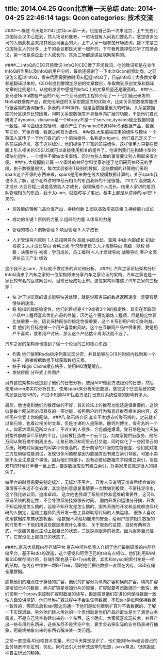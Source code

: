 title: 2014.04.25 Qcon北京第一天总结
date: 2014-04-25 22:46:14
tags: Qcon
categories: 技术交流
---

####一.概述
今天是2014北京Qcon第一天，也是自己第一次来北京，上午先去北京国际会议中心签到，领入场证和餐券，一进场就有人问我们要名片，感觉很多公司的人借此机会来挖其他公司里面的人。上午大家一起参加开场致词，接下来是三位国际友人的分享，上午的会议都是大家一起开的，下午我有选择性的听了四场会议，第一场是讲企业个人成长的，其余三场都是讲互联网架构的。

<!-- more -->

####二.InfoQ的CEO开场致词
InfoQ的CEO做了开场致词，他的致词都是在宣传InfoQ的作用以及InfoQ的用户分析，最后还感谢了一下本次Qcon的赞助商，之前没怎么逛过InfoQ，看来后面需要抽时间去逛逛InfoQ了，目前InfoQ上大多数文章都是翻译过来的，CEO有提到要增加原创的文章数目，争取做到原创文章和翻译文章的比例是1:1，从他的发言中感觉到InfoQ上的文章质量还是很高的。
###三.亚马逊NoSql数据产品的介绍
一个亚马逊的工程师介绍了一下他们自己研发的NoSql数据库产品，首先他阐述的关系型数据库的优缺点，比如关系型数据库能进行很容易的查询操作，多表的JOIN操作，但是当数据量很大的时候，关系型数据库的分区操作比较困难，同时关系型数据库不具备纵向扩展的功能，于是他们自己研发了dynamo，dynamo是一个library不是一个service,dynamo缺乏数据的强一致性，学习曲线比较陡峭，继而产生了dynamoDB这种NoSql数据产品，数据写三份，冗余存储，数据之间互为备份。
###四.大型前端应用的组件与模块
一个英国人宣传了一下他们自己的一个前端组件，名称是origami，他们自己定义了一些前端的标准，基于这些标准，他们提供了丰富的前端组件，这样使用方只要在页面上引入相关的CSS/JS就可以直接使用相关的组件了。他讲到我们在构建小型的模块化组件，一个组件不要做太多事情，同时为别人做的事情要让别人用起来很方便。
###五.大规模脑计算
一个国外的神经学科学家讲述了他们研究神经元的手段，由于数据量很大，每次实验都有T级别的数据，这些数据的计算他们采用spark这个开源的东西来做，spark是用来做在线大规模数据计算的，关于spark我也不太了解，这个老外讲的神经元相关的东西我听的不是很懂。
###六.高效能人才成长
大会日程上说是高效能人才成长，我理解成个人成长，结果人家讲的是团队管理相关的东西，我不太care，就临时写了笔记，基本上都是从讲师的ppt抄下来的。

* 高效能的理解
1.高价值产出，持续创新
2.团队高效率高质量
3.持续能力成长

* 成功的关键
1.原则的力量
2.组织的力量
3.体系的力量

* 管理的核心
1.创新管理
2.项目管理
3.人才成长

* 人才管理导向原则
1.人员招聘导向
    高级:内部成长，空降
    中级:内部成长
    初级:校招
2.人才成长导向
    合格上岗
    学习型组织
3.人才激励导向
    高级：期权
    终极：决策参与
    初级：学习成长，员工福利
4.人才绩效导向
    战略导向
    客户全面评价员工产出
    绩效

这个我不太care，所以就不做过多的评论和分析。
###七.汽车之家论坛架构分析
InfoQ请来了汽车之家的一位架构师来分享汽车之家论坛的架构，汽车之家也是一家比较有名的互联网公司，目前已经成功上市。这位架构师描述了汽车之家的三板斧：

* 快
对于浏览器的请求能够快速处理，就是说服务端的数据返回速度一定要有足够快的速度。
* 稳
稳指的就是稳定性，他们的目标是4个9或者3个9的稳定性，其实在互联网产品中工程师喜欢优化产品的性能，因为这个更能锻炼工程师，但是稳定性要比快重要一些，因此保持网张的稳定性很重要，这个关系到用户的切身利益。
* 爱
他们的目标是做一个用户喜爱的网站，这个在互联网产品中很重要，要是用户不喜欢，或者用户讨厌，那么这个产品估计离淘汰就不远了。

汽车之家的架构师也提到了做一个论坛的三和核心东西：

* 列表
他们使用Redis排序列表实现分页，并且能够在O(1)的时间内找到某一个帖子，直接根据数组下标获取数组元素。
* 帖子
Nigix Cache缓存帖子，使用MQ清楚缓存。
* 发帖传图
分布式上传图片

另外这位架构师还提到了他们的日志分析，使用AOP做到方法级别的日志，然后使用storm来实时分析日志，使用spark来分析历史数据，感觉这个日志系统的架构还是比较NB的，不过不知道AOP拦截方法打日志对系统性能的影响有多大。

最后，他也提到他们的推荐做的不好，其实论坛上的推荐功能还是很重要的，这貌似是每个网站所必须具有的一项功能，按照用户的行为和喜好推荐相关的内容，这样用户会爱上你的网站。
###八.聚石塔介绍
其实不太想去听聚石塔的，之前就听过聚石塔，也看过相关的文章，但是主讲的人是陈皓，酷壳的博主，很有名的一个人，仰慕大师风范所以去听，不过听的人很多，会场都是爆满。聚石塔是淘宝天猫对接外部商家IT系统的平台，目前被打造成一个云平台，为商家提供云服务，他把万网从聚石塔中剥离出去，让聚石塔只和阿里云打交道，同时优化了一些阿里云的系统，陈皓对阿里云的同学评价很高的。由于商家的IT服务性能很差，他们就对第三方应用做性能测试，发现很多问题都是因为数据库没有建立索引导致，可能小卖家不太会注意这个事情，因为他们的量小，没有必要给数据库字段建立索引，但是双11的时候订单量一旦上去，要是数据库没有建立索引，对卖家来说就是很大的损失了。

做平台的时候需要先制定标准，无标准不平台。
开发人员说明天或者后续会做的事情等于永远不会去做，其实他的意思是事情要一次性做到极致，不要托泥带水，这个我比较认同，追求卓越。
这次他也强调了系统监控和运维的重要性，这可以保证系统的稳定性，不会导致系统挂掉很长时间。
国内开发和运维分开搞，开发不知运维是怎么搞的，运维不知开发是怎么搞的。国外系统的开发和运维都由写代码的人搞定，运维工程师负责开发一些工具帮助写代码的人搞运维。
很多人喜欢使用数据库来搞状态机器。
给数据不如给功能来的安全，给用户提供相关数据的同时思考一下他们用这些数据来做什么事情。
关于服务的监控，目前有两种方式，一是服务自己主动上报自己的状态，二是探测服务的状态，因为服务自己挂了，它就没法上报自己的状态了。

###九.京东大规模内存存储平台
京东中间件负责人介绍了他们最新研发的内存存储平台，基于Redis的改造，这个感觉和阿里巴巴的tair有点相似。他们利用RAM和SSD做存储介质，存储引擎也基于B+Tree构建，其实和mysql的索引树是一样的结构，在内存中维护一颗B+Tree，同时他们把热数据一直留在内存，SSD存储全量数据。

感觉他们的难点在于存储的扩容，他们的扩容分为纵向扩容和横向扩容，横向扩容是增加分片的数目，纵向扩容是增加分片的容量，扩容就要考虑数据的一致性，他们使用一个proxy来控制扩容时数据的读写，但是感觉他们在讲如何保持数据一致性方面没讲清楚，他们号称扩容过程中不会丢任何数据，不知tair是如何保持数据一致性的，等回去后和tair那边沟通一下他们是如何做到扩容时不丢数据的，了解一下实现思路。另外他们给人传达的一个思想就是他们产品的诞生是为了满足业务需求，不是自己凭空构建出来的一个东西，这个确实，大家都喜欢玩技术，并且产出一些有用的东西来，这些东西不是凭空产生，要学会去把实际的业务场景进行抽象，用最终抽象出来的东西去解决某一类问题。

之前一直觉得JD没啥技术含量，不过今天算是见识了，他们能对Redis结合自己的业务场景不断定制，优化，同时还引入分布式选举的思想，paxo算法，很佩服这种自主研发的精神。
